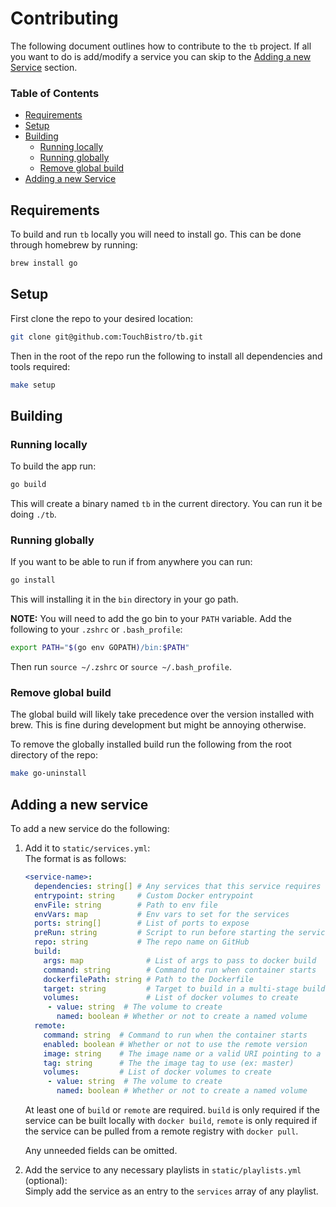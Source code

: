 # Contributing

The following document outlines how to contribute to the `tb` project. If all you want to do is add/modify a service you can skip to the [Adding a new Service](#adding-a-new-service) section.

### **Table of Contents**
- [Requirements](#requirements)
- [Setup](#setup)
- [Building](#building)
    + [Running locally](#running-locally)
    + [Running globally](#running-globally)
    + [Remove global build](#remove-global-build)
- [Adding a new Service](#adding-a-new-service)

## Requirements

To build and run `tb` locally you will need to install go.
This can be done through homebrew by running:
```sh
brew install go
```

## Setup
First clone the repo to your desired location:
```sh
git clone git@github.com:TouchBistro/tb.git
```

Then in the root of the repo run the following to install all dependencies and tools required:
```sh
make setup
```

## Building
### Running locally
To build the app run:
```sh
go build
```

This will create a binary named `tb` in the current directory. You can run it be doing `./tb`.

### Running globally
If you want to be able to run if from anywhere you can run:
```sh
go install
```

This will installing it in the `bin` directory in your go path.

**NOTE:** You will need to add the go bin to your `PATH` variable.
Add the following to your `.zshrc` or `.bash_profile`:
```sh
export PATH="$(go env GOPATH)/bin:$PATH"
```

Then run `source ~/.zshrc` or `source ~/.bash_profile`.

### Remove global build
The global build will likely take precedence over the version installed with brew. This is fine during development but might be annoying otherwise.

To remove the globally installed build run the following from the root directory of the repo:
```sh
make go-uninstall
```

## Adding a new service

To add a new service do the following:

1. Add it to `static/services.yml`:  
    The format is as follows:
    ```yaml
    <service-name>:
      dependencies: string[] # Any services that this service requires to run (eg postgres)
      entrypoint: string     # Custom Docker entrypoint
      envFile: string        # Path to env file
      envVars: map           # Env vars to set for the services
      ports: string[]        # List of ports to expose
      preRun: string         # Script to run before starting the service, e.g. 'yarn db:prepare' to run db migrations
      repo: string           # The repo name on GitHub
      build:
        args: map              # List of args to pass to docker build
        command: string        # Command to run when container starts
        dockerfilePath: string # Path to the Dockerfile
        target: string         # Target to build in a multi-stage build
        volumes:               # List of docker volumes to create
         - value: string  # The volume to create
           named: boolean # Whether or not to create a named volume
      remote:
        command: string  # Command to run when the container starts
        enabled: boolean # Whether or not to use the remote version
        image: string    # The image name or a valid URI pointing to a remote docker registry.
        tag: string      # The the image tag to use (ex: master)
        volumes:         # List of docker volumes to create
         - value: string  # The volume to create
           named: boolean # Whether or not to create a named volume
    ```
    At least one of `build` or `remote` are required. `build` is only required if the service can be built locally with `docker build`, `remote` is only required if the service can be pulled from a remote registry with `docker pull`.

    Any unneeded fields can be omitted.
2. Add the service to any necessary playlists in `static/playlists.yml` (optional):  
    Simply add the service as an entry to the `services` array of any playlist.
